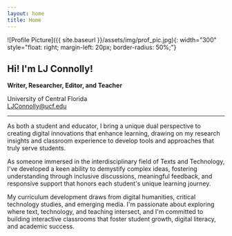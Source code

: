 ```yaml
---
layout: home
title: Home
---
```


![Profile Picture]({{ site.baseurl }}/assets/img/prof_pic.jpg){: width="300" style="float: right; margin-left: 20px; border-radius: 50%;"}

## Hi! I'm LJ Connolly!

**Writer, Researcher, Editor, and Teacher**

University of Central Florida  
[LJConnolly@ucf.edu](mailto:LJConnolly@ucf.edu)

---

As both a student and educator, I bring a unique dual perspective to creating digital innovations that enhance learning, drawing on my research insights and classroom experience to develop tools and approaches that truly serve students.

As someone immersed in the interdisciplinary field of Texts and Technology, I've developed a keen ability to demystify complex ideas, fostering understanding through inclusive discussions, meaningful feedback, and responsive support that honors each student's unique learning journey.

My curriculum development draws from digital humanities, critical technology studies, and emerging media. I'm passionate about exploring where text, technology, and teaching intersect, and I'm committed to building interactive classrooms that foster student growth, digital literacy, and academic success.